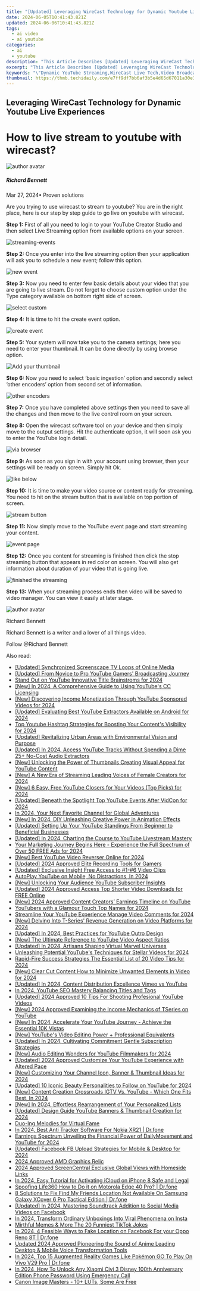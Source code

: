 ```yaml
---
title: "[Updated] Leveraging WireCast Technology for Dynamic Youtube Live Experiences"
date: 2024-06-05T10:41:43.821Z
updated: 2024-06-06T10:41:43.821Z
tags:
  - ai video
  - ai youtube
categories:
  - ai
  - youtube
description: "This Article Describes [Updated] Leveraging WireCast Technology for Dynamic Youtube Live Experiences"
excerpt: "This Article Describes [Updated] Leveraging WireCast Technology for Dynamic Youtube Live Experiences"
keywords: "\"Dynamic YouTube Streaming,WireCast Live Tech,Video Broadcast Innovation,Real-Time Stream Engagement,Interactive Media Platforms,Live Youtube Enhancement,Broadcast Connectivity Tools\""
thumbnail: https://thmb.techidaily.com/e7ff9df7bb6af3b5e4d65d67011a30e37297e02c3911882325d80adc38323e6c.jpg
---
```


## Leveraging WireCast Technology for Dynamic Youtube Live Experiences

# How to live stream to youtube with wirecast?

![author avatar](https://images.wondershare.com/filmora/article-images/richard-bennett.jpg)

##### Richard Bennett

 Mar 27, 2024• Proven solutions

 Are you trying to use wirecast to stream to youtube? You are in the right place, here is our step by step guide to go live on youtube with wirecast.

**Step 1:** First of all you need to login to your YouTube Creator Studio and then select Live Streaming option from available options on your screen.

![streaming-events ](https://images.wondershare.com/filmora/article-images/streaming-events.jpg)

**Step 2:** Once you enter into the live streaming option then your application will ask you to schedule a new event; follow this option.

![new event ](https://images.wondershare.com/filmora/article-images/new-event.jpg)

**Step 3:** Now you need to enter few basic details about your video that you are going to live stream. Do not forget to choose custom option under the Type category available on bottom right side of screen.

![ select custom](https://images.wondershare.com/filmora/article-images/select-custom.jpg)

**Step 4:** It is time to hit the create event option.

![create event ](https://images.wondershare.com/filmora/article-images/create-event.jpg)

**Step 5:** Your system will now take you to the camera settings; here you need to enter your thumbnail. It can be done directly by using browse option.

![ Add your thumbnail](https://images.wondershare.com/filmora/article-images/add-your-thumbnail.jpg)

**Step 6:** Now you need to select ‘basic ingestion’ option and secondly select ‘other encoders’ option from second set of information.

![ other encoders](https://images.wondershare.com/filmora/article-images/other-encoders.jpg)

**Step 7:** Once you have completed above settings then you need to save all the changes and then move to the live control room on your screen.

**Step 8:** Open the wirecast software tool on your device and then simply move to the output settings. Hit the authenticate option, it will soon ask you to enter the YouTube login detail.

![via browser ](https://images.wondershare.com/filmora/article-images/via-browser.jpg)

**Step 9:** As soon as you sign in with your account using browser, then your settings will be ready on screen. Simply hit Ok.

![ like below ](https://images.wondershare.com/filmora/article-images/like-below.jpg)

**Step 10:** It is time to make your video source or content ready for streaming. You need to hit on the stream button that is available on top portion of screen.

![ stream button](https://images.wondershare.com/filmora/article-images/stream-button.jpg)

**Step 11:** Now simply move to the YouTube event page and start streaming your content.

![event page ](https://images.wondershare.com/filmora/article-images/event-page.jpg)

**Step 12:** Once you content for streaming is finished then click the stop streaming button that appears in red color on screen. You will also get information about duration of your video that is going live.

![finished the streaming ](https://images.wondershare.com/filmora/article-images/finished-the-streaming.jpg)

**Step 13:** When your streaming process ends then video will be saved to video manager. You can view it easily at later stage.

![author avatar](https://images.wondershare.com/filmora/article-images/richard-bennett.jpg)

Richard Bennett

Richard Bennett is a writer and a lover of all things video.

Follow @Richard Bennett

<span class="atpl-alsoreadstyle">Also read:</span>
<div><ul>
<li><a href="https://facebook-video-footage.techidaily.com/updated-synchronized-screenscape-tv-loops-of-online-media/"><u>[Updated] Synchronized Screenscape  TV Loops of Online Media</u></a></li>
<li><a href="https://facebook-video-footage.techidaily.com/updated-from-novice-to-pro-youtube-gamers-broadcasting-journey/"><u>[Updated] From Novice to Pro  YouTube Gamers' Broadcasting Journey</u></a></li>
<li><a href="https://facebook-video-footage.techidaily.com/stand-out-on-youtube-innovative-title-brainstroms-for-2024/"><u>Stand Out on YouTube  Innovative Title Brainstroms for 2024</u></a></li>
<li><a href="https://facebook-video-footage.techidaily.com/new-in-2024-a-comprehensive-guide-to-using-youtubes-cc-licensing/"><u>[New] In 2024, A Comprehensive Guide to Using YouTube's CC Licensing</u></a></li>
<li><a href="https://facebook-video-footage.techidaily.com/new-discovering-income-monetization-through-youtube-sponsored-videos-for-2024/"><u>[New] Discovering Income  Monetization Through YouTube Sponsored Videos for 2024</u></a></li>
<li><a href="https://facebook-video-footage.techidaily.com/updated-evaluating-best-youtube-extractors-available-on-android-for-2024/"><u>[Updated] Evaluating Best YouTube Extractors Available on Android for 2024</u></a></li>
<li><a href="https://facebook-video-footage.techidaily.com/top-youtube-hashtag-strategies-for-boosting-your-contents-visibility-for-2024/"><u>Top Youtube Hashtag Strategies for Boosting Your Content's Visibility for 2024</u></a></li>
<li><a href="https://facebook-video-footage.techidaily.com/updated-revitalizing-urban-areas-with-environmental-vision-and-purpose/"><u>[Updated] Revitalizing Urban Areas with Environmental Vision and Purpose</u></a></li>
<li><a href="https://facebook-video-footage.techidaily.com/updated-in-2024-access-youtube-tracks-without-spending-a-dime-25plus-no-cost-audio-extractors/"><u>[Updated] In 2024, Access YouTube Tracks Without Spending a Dime  25+ No-Cost Audio Extractors</u></a></li>
<li><a href="https://facebook-video-footage.techidaily.com/new-unlocking-the-power-of-thumbnails-creating-visual-appeal-for-youtube-content/"><u>[New] Unlocking the Power of Thumbnails  Creating Visual Appeal for YouTube Content</u></a></li>
<li><a href="https://facebook-video-footage.techidaily.com/new-a-new-era-of-streaming-leading-voices-of-female-creators-for-2024/"><u>[New] A New Era of Streaming  Leading Voices of Female Creators for 2024</u></a></li>
<li><a href="https://facebook-video-footage.techidaily.com/new-6-easy-free-youtube-closers-for-your-videos-top-picks-for-2024/"><u>[New] 6 Easy, Free YouTube Closers for Your Videos (Top Picks) for 2024</u></a></li>
<li><a href="https://facebook-video-footage.techidaily.com/updated-beneath-the-spotlight-top-youtube-events-after-vidcon-for-2024/"><u>[Updated] Beneath the Spotlight  Top YouTube Events After VidCon for 2024</u></a></li>
<li><a href="https://facebook-video-footage.techidaily.com/in-2024-your-next-favorite-channel-for-global-adventures/"><u>In 2024, Your Next Favorite Channel for Global Adventures</u></a></li>
<li><a href="https://facebook-video-footage.techidaily.com/new-in-2024-diy-unleashing-creative-power-in-animation-effects/"><u>[New] In 2024, DIY  Unleashing Creative Power in Animation Effects</u></a></li>
<li><a href="https://facebook-video-footage.techidaily.com/updated-setting-up-your-youtube-standings-from-beginner-to-beneficial-businesses/"><u>[Updated] Setting Up Your YouTube Standings  From Beginner to Beneficial Businesses</u></a></li>
<li><a href="https://facebook-video-footage.techidaily.com/updated-in-2024-charting-the-course-to-youtube-livestream-mastery/"><u>[Updated] In 2024, Charting the Course to YouTube Livestream Mastery</u></a></li>
<li><a href="https://facebook-video-footage.techidaily.com/your-marketing-journey-begins-here-experience-the-full-spectrum-of-over-50-free-ads-for-2024/"><u>Your Marketing Journey Begins Here - Experience the Full Spectrum of Over 50 FREE Ads for 2024</u></a></li>
<li><a href="https://facebook-video-footage.techidaily.com/new-best-youtube-video-reverser-online-for-2024/"><u>[New] Best YouTube Video Reverser Online for 2024</u></a></li>
<li><a href="https://facebook-video-footage.techidaily.com/updated-2024-approved-elite-recording-tools-for-gamers/"><u>[Updated] 2024 Approved  Elite Recording Tools for Gamers</u></a></li>
<li><a href="https://facebook-video-footage.techidaily.com/updated-exclusive-insight-free-access-to-1-6-video-clips/"><u>[Updated] Exclusive Insight  Free Access to #1-#6 Video Clips</u></a></li>
<li><a href="https://facebook-video-footage.techidaily.com/autoplay-youtube-on-mobile-no-distractions-in-2024/"><u>AutoPlay YouTube on Mobile, No Distractions, In 2024</u></a></li>
<li><a href="https://facebook-video-footage.techidaily.com/new-unlocking-your-audience-youtube-subscriber-insights/"><u>[New] Unlocking Your Audience  YouTube Subscriber Insights</u></a></li>
<li><a href="https://facebook-video-footage.techidaily.com/updated-2024-approved-access-top-shorter-video-downloads-for-free-online/"><u>[Updated] 2024 Approved  Access Top Shorter Video Downloads for FREE Online</u></a></li>
<li><a href="https://facebook-video-footage.techidaily.com/new-2024-approved-content-creators-earnings-timeline-on-youtube/"><u>[New] 2024 Approved  Content Creators’ Earnings Timeline on YouTube</u></a></li>
<li><a href="https://facebook-video-footage.techidaily.com/youtubers-with-a-glamour-touch-top-names-for-2024/"><u>YouTubers with a Glamour Touch  Top Names for 2024</u></a></li>
<li><a href="https://facebook-video-footage.techidaily.com/streamline-your-youtube-experience-manage-video-comments-for-2024/"><u>Streamline Your YouTube Experience  Manage Video Comments for 2024</u></a></li>
<li><a href="https://facebook-video-footage.techidaily.com/new-delving-into-t-series-revenue-generation-on-video-platforms-for-2024/"><u>[New] Delving Into T-Series' Revenue Generation on Video Platforms for 2024</u></a></li>
<li><a href="https://facebook-video-footage.techidaily.com/updated-in-2024-best-practices-for-youtube-outro-design/"><u>[Updated] In 2024, Best Practices for YouTube Outro Design</u></a></li>
<li><a href="https://facebook-video-footage.techidaily.com/new-the-ultimate-reference-to-youtube-video-aspect-ratios/"><u>[New] The Ultimate Reference to YouTube Video Aspect Ratios</u></a></li>
<li><a href="https://facebook-video-footage.techidaily.com/updated-in-2024-artisans-shaping-virtual-marvel-universes/"><u>[Updated] In 2024, Artisans Shaping Virtual Marvel Universes</u></a></li>
<li><a href="https://facebook-video-footage.techidaily.com/unleashing-potential-youtubes-techniques-for-stellar-videos-for-2024/"><u>Unleashing Potential  YouTube's Techniques for Stellar Videos for 2024</u></a></li>
<li><a href="https://facebook-video-footage.techidaily.com/rapid-fire-success-strategies-the-essential-list-of-20-video-tips-for-2024/"><u>Rapid-Fire Success Strategies  The Essential List of 20 Video Tips for 2024</u></a></li>
<li><a href="https://facebook-video-footage.techidaily.com/new-clear-cut-content-how-to-minimize-unwanted-elements-in-video-for-2024/"><u>[New] Clear Cut Content  How to Minimize Unwanted Elements in Video for 2024</u></a></li>
<li><a href="https://facebook-video-footage.techidaily.com/updated-in-2024-content-distribution-excellence-vimeo-vs-youtube/"><u>[Updated] In 2024, Content Distribution Excellence  Vimeo vs YouTube</u></a></li>
<li><a href="https://facebook-video-footage.techidaily.com/in-2024-youtube-seo-mastery-balancing-titles-and-tags/"><u>In 2024, YouTube SEO Mastery  Balancing Titles and Tags</u></a></li>
<li><a href="https://facebook-video-footage.techidaily.com/updated-2024-approved-10-tips-for-shooting-profesional-youtube-videos/"><u>[Updated] 2024 Approved  10 Tips For Shooting Profesional YouTube Videos</u></a></li>
<li><a href="https://facebook-video-footage.techidaily.com/new-2024-approved-examining-the-income-mechanics-of-tseries-on-youtube/"><u>[New] 2024 Approved  Examining the Income Mechanics of TSeries on YouTube</u></a></li>
<li><a href="https://facebook-video-footage.techidaily.com/new-in-2024-accelerate-your-youtube-journey-achieve-the-essential-10k-vistas/"><u>[New] In 2024, Accelerate Your YouTube Journey - Achieve the Essential 10K Vistas</u></a></li>
<li><a href="https://facebook-video-footage.techidaily.com/new-youtubes-video-editing-power-plus-professional-equivalents/"><u>[New] YouTube's Video Editing Power + Professional Equivalents</u></a></li>
<li><a href="https://facebook-video-footage.techidaily.com/updated-in-2024-cultivating-commitment-gentle-subscription-strategies/"><u>[Updated] In 2024, Cultivating Commitment  Gentle Subscription Strategies</u></a></li>
<li><a href="https://facebook-video-footage.techidaily.com/new-audio-editing-wonders-for-youtube-filmmakers-for-2024/"><u>[New] Audio Editing Wonders for YouTube Filmmakers for 2024</u></a></li>
<li><a href="https://facebook-video-footage.techidaily.com/updated-2024-approved-customize-your-youtube-experience-with-altered-pace/"><u>[Updated] 2024 Approved  Customize Your YouTube Experience with Altered Pace</u></a></li>
<li><a href="https://facebook-video-footage.techidaily.com/new-customizing-your-channel-icon-banner-and-thumbnail-ideas-for-2024/"><u>[New] Customizing Your Channel  Icon, Banner & Thumbnail Ideas for 2024</u></a></li>
<li><a href="https://facebook-video-footage.techidaily.com/updated-10-iconic-beauty-personalities-to-follow-on-youtube-for-2024/"><u>[Updated] 10 Iconic Beauty Personalities to Follow on YouTube for 2024</u></a></li>
<li><a href="https://facebook-video-footage.techidaily.com/new-content-creation-crossroads-igtv-vs-youtube-which-one-fits-best-in-2024/"><u>[New] Content Creation Crossroads  IGTV Vs. YouTube - Which One Fits Best, In 2024</u></a></li>
<li><a href="https://facebook-video-footage.techidaily.com/new-in-2024-effortless-rearrangement-of-your-personalized-lists/"><u>[New] In 2024, Effortless Rearrangement of Your Personalized Lists</u></a></li>
<li><a href="https://facebook-video-footage.techidaily.com/updated-design-guide-youtube-banners-and-thumbnail-creation-for-2024/"><u>[Updated] Design Guide  YouTube Banners & Thumbnail Creation for 2024</u></a></li>
<li><a href="https://tiktok-video-recordings.techidaily.com/duo-ing-melodies-for-virtual-fame/"><u>Duo-Ing Melodies for Virtual Fame</u></a></li>
<li><a href="https://android-location-track.techidaily.com/in-2024-best-anti-tracker-software-for-nokia-xr21-drfone-by-drfone-virtual-android/"><u>In 2024, Best Anti Tracker Software For Nokia XR21 | Dr.fone</u></a></li>
<li><a href="https://youtube-clips.techidaily.com/earnings-spectrum-unveiling-the-financial-power-of-dailymovement-and-youtube-for-2024/"><u>Earnings Spectrum  Unveiling the Financial Power of DailyMovement and YouTube for 2024</u></a></li>
<li><a href="https://facebook-video-recording.techidaily.com/updated-facebook-fb-upload-strategies-for-mobile-and-desktop-for-2024/"><u>[Updated] Facebook FB Upload Strategies for Mobile & Desktop for 2024</u></a></li>
<li><a href="https://screen-recording.techidaily.com/2024-approved-amd-graphics-relic/"><u>2024 Approved  AMD Graphics Relic</u></a></li>
<li><a href="https://extra-approaches.techidaily.com/2024-approved-screencentral-exclusive-global-views-with-homeside-links/"><u>2024 Approved  ScreenCentral  Exclusive Global Views with Homeside Links</u></a></li>
<li><a href="https://activate-lock.techidaily.com/in-2024-easy-tutorial-for-activating-icloud-on-iphone-8-safe-and-legal-by-drfone-ios/"><u>In 2024, Easy Tutorial for Activating iCloud on iPhone 8 Safe and Legal</u></a></li>
<li><a href="https://fake-location.techidaily.com/spoofing-life360-how-to-do-it-on-motorola-edge-40-pro-drfone-by-drfone-virtual-android/"><u>Spoofing Life360 How to Do it on Motorola Edge 40 Pro? | Dr.fone</u></a></li>
<li><a href="https://location-fake.techidaily.com/8-solutions-to-fix-find-my-friends-location-not-available-on-samsung-galaxy-xcover-6-pro-tactical-edition-drfone-by-drfone-virtual-android/"><u>8 Solutions to Fix Find My Friends Location Not Available On Samsung Galaxy XCover 6 Pro Tactical Edition | Dr.fone</u></a></li>
<li><a href="https://facebook-video-content.techidaily.com/updated-in-2024-mastering-soundtrack-addition-to-social-media-videos-on-facebook/"><u>[Updated] In 2024, Mastering Soundtrack Addition to Social Media Videos on Facebook</u></a></li>
<li><a href="https://some-approaches.techidaily.com/in-2024-transform-ordinary-unboxings-into-viral-phenomena-on-insta/"><u>In 2024, Transform Ordinary Unboxings Into Viral Phenomena on Insta</u></a></li>
<li><a href="https://tiktok-video-recordings.techidaily.com/mirthful-memes-and-more-the-20-funniest-tiktok-jokes/"><u>Mirthful Memes & More  The 20 Funniest TikTok Jokes</u></a></li>
<li><a href="https://location-social.techidaily.com/in-2024-4-feasible-ways-to-fake-location-on-facebook-for-your-oppo-reno-8t-drfone-by-drfone-virtual-android/"><u>In 2024, 4 Feasible Ways to Fake Location on Facebook For your Oppo Reno 8T | Dr.fone</u></a></li>
<li><a href="https://voice-adjusting.techidaily.com/updated-2024-approved-pioneering-the-sound-of-anime-leading-desktop-and-mobile-voice-transformation-tools/"><u>Updated 2024 Approved Pioneering the Sound of Anime Leading Desktop & Mobile Voice Transformation Tools</u></a></li>
<li><a href="https://change-location.techidaily.com/in-2024-top-15-augmented-reality-games-like-pokemon-go-to-play-on-vivo-v29-pro-drfone-by-drfone-virtual-android/"><u>In 2024, Top 15 Augmented Reality Games Like Pokémon GO To Play On Vivo V29 Pro | Dr.fone</u></a></li>
<li><a href="https://unlock-android.techidaily.com/in-2024-how-to-unlock-any-xiaomi-civi-3-disney-100th-anniversary-edition-phone-password-using-emergency-call-by-drfone-android/"><u>In 2024, How To Unlock Any Xiaomi Civi 3 Disney 100th Anniversary Edition Phone Password Using Emergency Call</u></a></li>
<li><a href="https://extra-hints.techidaily.com/canon-image-masters-10plus-luts-some-are-free/"><u>Canon Image Masters - 10+ LUTs, Some Are Free</u></a></li>
</ul></div>

<ins class="adsbygoogle"
      style="display:block"
      data-ad-client="ca-pub-7571918770474297"
      data-ad-slot="8358498916"
      data-ad-format="auto"
      data-full-width-responsive="true"></ins>